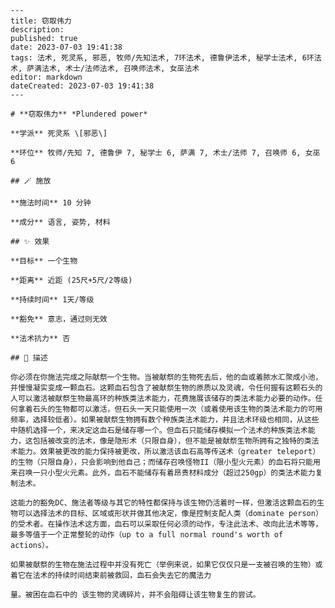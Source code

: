 
    ---
    title: 窃取伟力
    description: 
    published: true
    date: 2023-07-03 19:41:38
    tags: 法术, 死灵系, 邪恶, 牧师/先知法术, 7环法术, 德鲁伊法术, 秘学士法术, 6环法术, 萨满法术, 术士/法师法术, 召唤师法术, 女巫法术
    editor: markdown
    dateCreated: 2023-07-03 19:41:38
    ---

    # **窃取伟力** *Plundered power*

    **学派** 死灵系 \[邪恶\] 

    **环位** 牧师/先知 7, 德鲁伊 7, 秘学士 6, 萨满 7, 术士/法师 7, 召唤师 6, 女巫 6

    ## 🪄 施放

    **施法时间** 10 分钟

    **成分** 语言, 姿势, 材料

    ## ✨ 效果 

    **目标** 一个生物 

    **距离** 近距 (25尺+5尺/2等级)  

    **持续时间** 1天/等级 

    **豁免** 意志，通过则无效

    **法术抗力** 否

    ## 📖 描述

    你必须在你施法完成之际献祭一个生物。当被献祭的生物死去后，他的血或着脓水汇聚成小池，并慢慢凝实变成一颗血石。这颗血石包含了被献祭生物的原质以及灵魂，令任何握有这颗石头的人可以激活被献祭生物最高环的种族类法术能力，花费施展该储存的类法术能力必要的动作。任何拿着石头的生物都可以激活，但石头一天只能使用一次（或着使用该生物的类法术能力的可用频率，选择较低者）。如果被献祭生物拥有数个种族类法术能力，并且法术环级也相同，从这些中随机选择一个，来决定这血石是储存哪一个。但血石只能储存模拟一个法术的种族类法术能力，这包括被改变的法术，像是隐形术（只限自身），但不能是被献祭生物所拥有之独特的类法术能力。效果被更改的能力保持被更改，所以激活该血石高等传送术（greater teleport）的生物（只限自身），只会影响到他自己；而储存召唤怪物II（限小型火元素）的血石将只能用来召唤一只小型火元素。此外，血石不能储存有着昂贵材料成分（超过250gp）的类法术能力复制法术。

    这能力的豁免DC、施法者等级与其它的特性都保持与该生物仍活着时一样，但激活这颗血石的生物可以选择法术的目标、区域或形状并做其他决定，像是控制支配人类（dominate person）的受术者。在操作法术这方面，血石可以采取任何必须的动作，专注此法术、改向此法术等等，最多等值于一个正常整轮的动作（up to a full normal round's worth of actions）。

    如果被献祭的生物在施法过程中并没有死亡（举例来说，如果它仅仅只是一支被召唤的生物）或着它在法术的持续时间结束前被救回，血石会失去它的魔法力

    量。被困在血石中的 该生物的灵魂碎片，并不会阻碍让该生物复生的尝试。
    